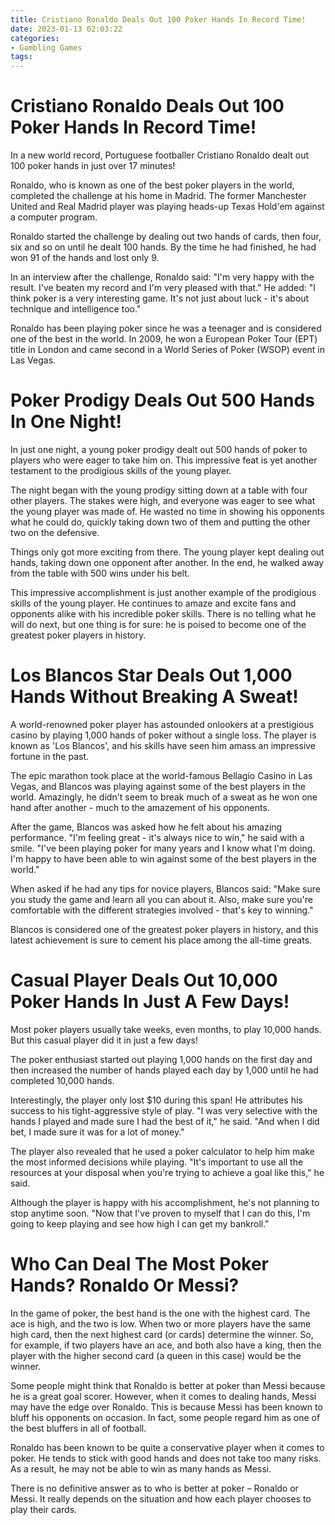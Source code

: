 ```yaml
---
title: Cristiano Ronaldo Deals Out 100 Poker Hands In Record Time!
date: 2023-01-13 02:03:22
categories:
- Gambling Games
tags:
---
```



#  Cristiano Ronaldo Deals Out 100 Poker Hands In Record Time!

In a new world record, Portuguese footballer Cristiano Ronaldo dealt out 100 poker hands in just over 17 minutes!

Ronaldo, who is known as one of the best poker players in the world, completed the challenge at his home in Madrid. The former Manchester United and Real Madrid player was playing heads-up Texas Hold'em against a computer program.

Ronaldo started the challenge by dealing out two hands of cards, then four, six and so on until he dealt 100 hands. By the time he had finished, he had won 91 of the hands and lost only 9.

In an interview after the challenge, Ronaldo said: "I'm very happy with the result. I've beaten my record and I'm very pleased with that." He added: "I think poker is a very interesting game. It's not just about luck - it's about technique and intelligence too."

Ronaldo has been playing poker since he was a teenager and is considered one of the best in the world. In 2009, he won a European Poker Tour (EPT) title in London and came second in a World Series of Poker (WSOP) event in Las Vegas.

#  Poker Prodigy Deals Out 500 Hands In One Night!

In just one night, a young poker prodigy dealt out 500 hands of poker to players who were eager to take him on. This impressive feat is yet another testament to the prodigious skills of the young player.

The night began with the young prodigy sitting down at a table with four other players. The stakes were high, and everyone was eager to see what the young player was made of. He wasted no time in showing his opponents what he could do, quickly taking down two of them and putting the other two on the defensive.

Things only got more exciting from there. The young player kept dealing out hands, taking down one opponent after another. In the end, he walked away from the table with 500 wins under his belt.

This impressive accomplishment is just another example of the prodigious skills of the young player. He continues to amaze and excite fans and opponents alike with his incredible poker skills. There is no telling what he will do next, but one thing is for sure: he is poised to become one of the greatest poker players in history.

#  Los Blancos Star Deals Out 1,000 Hands Without Breaking A Sweat!

A world-renowned poker player has astounded onlookers at a prestigious casino by playing 1,000 hands of poker without a single loss. The player is known as 'Los Blancos', and his skills have seen him amass an impressive fortune in the past.

The epic marathon took place at the world-famous Bellagio Casino in Las Vegas, and Blancos was playing against some of the best players in the world. Amazingly, he didn't seem to break much of a sweat as he won one hand after another - much to the amazement of his opponents.

After the game, Blancos was asked how he felt about his amazing performance. "I'm feeling great - it's always nice to win," he said with a smile. "I've been playing poker for many years and I know what I'm doing. I'm happy to have been able to win against some of the best players in the world."

When asked if he had any tips for novice players, Blancos said: "Make sure you study the game and learn all you can about it. Also, make sure you're comfortable with the different strategies involved - that's key to winning."

Blancos is considered one of the greatest poker players in history, and this latest achievement is sure to cement his place among the all-time greats.

#  Casual Player Deals Out 10,000 Poker Hands In Just A Few Days!

Most poker players usually take weeks, even months, to play 10,000 hands. But this casual player did it in just a few days!

The poker enthusiast started out playing 1,000 hands on the first day and then increased the number of hands played each day by 1,000 until he had completed 10,000 hands.

Interestingly, the player only lost $10 during this span! He attributes his success to his tight-aggressive style of play. "I was very selective with the hands I played and made sure I had the best of it," he said. "And when I did bet, I made sure it was for a lot of money."

The player also revealed that he used a poker calculator to help him make the most informed decisions while playing. "It's important to use all the resources at your disposal when you're trying to achieve a goal like this," he said.

Although the player is happy with his accomplishment, he's not planning to stop anytime soon. "Now that I've proven to myself that I can do this, I'm going to keep playing and see how high I can get my bankroll."

#  Who Can Deal The Most Poker Hands? Ronaldo Or Messi?

In the game of poker, the best hand is the one with the highest card. The ace is high, and the two is low. When two or more players have the same high card, then the next highest card (or cards) determine the winner. So, for example, if two players have an ace, and both also have a king, then the player with the higher second card (a queen in this case) would be the winner. 

Some people might think that Ronaldo is better at poker than Messi because he is a great goal scorer. However, when it comes to dealing hands, Messi may have the edge over Ronaldo. This is because Messi has been known to bluff his opponents on occasion. In fact, some people regard him as one of the best bluffers in all of football.

Ronaldo has been known to be quite a conservative player when it comes to poker. He tends to stick with good hands and does not take too many risks. As a result, he may not be able to win as many hands as Messi.

There is no definitive answer as to who is better at poker – Ronaldo or Messi. It really depends on the situation and how each player chooses to play their cards.